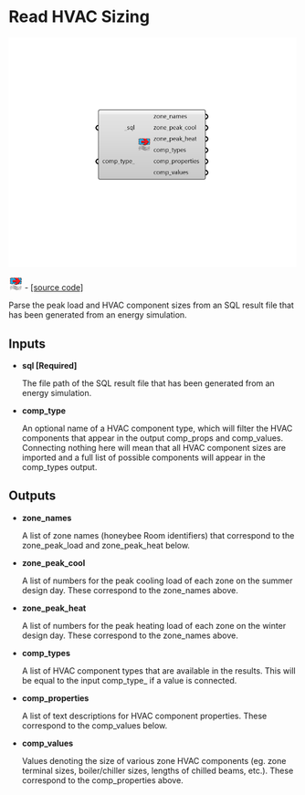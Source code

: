 # Read HVAC Sizing

![](../../.gitbook/assets/Read_HVAC_Sizing.png)

![](../../.gitbook/assets/Read_HVAC_Sizing%20%282%29.png) - [\[source code\]](https://github.com/ladybug-tools/honeybee-grasshopper-energy/blob/master/honeybee_grasshopper_energy/src//HB%20Read%20HVAC%20Sizing.py)

Parse the peak load and HVAC component sizes from an SQL result file that has been generated from an energy simulation.

## Inputs

* **sql \[Required\]**

  The file path of the SQL result file that has been generated from an energy simulation. 

* **comp\_type**

  An optional name of a HVAC component type, which will filter the HVAC components that appear in the output comp\_props and comp\_values. Connecting nothing here will mean that all HVAC component sizes are imported and a full list of possible components will appear in the comp\_types output. 

## Outputs

* **zone\_names**

  A list of zone names \(honeybee Room identifiers\) that correspond to the zone\_peak\_load and zone\_peak\_heat below. 

* **zone\_peak\_cool**

  A list of numbers for the peak cooling load of each zone on the summer design day. These correspond to the zone\_names above. 

* **zone\_peak\_heat**

  A list of numbers for the peak heating load of each zone on the winter design day. These correspond to the zone\_names above. 

* **comp\_types**

  A list of HVAC component types that are available in the results. This will be equal to the input comp_type_ if a value is connected. 

* **comp\_properties**

  A list of text descriptions for HVAC component properties. These correspond to the comp\_values below. 

* **comp\_values**

  Values denoting the size of various zone HVAC components  \(eg. zone terminal sizes, boiler/chiller sizes, lengths of chilled beams, etc.\). These correspond to the comp\_properties above. 

